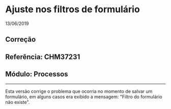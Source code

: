 # Ajuste nos filtros de formulário
13/06/2019
## Correção
## Referência: CHM37231
## Módulo: Processos
***

Esta versão corrige o problema que ocorria no momento de salvar um formulário, em alguns casos era exibido a mensagem: "Filtro do formulário não existe".